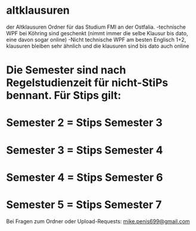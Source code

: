 # altklausuren
der Altklausuren Ordner für das Studium FMI an der Ostfalia.
-technische WPF bei Köhring sind geschenkt (nimmt immer die selbe Klausur bis dato, eine davon sogar online)
-Nicht technische WPF am besten Englisch 1+2, klausuren bleiben sehr ähnlich und die klausuren sind bis dato auch online

# Die Semester sind nach Regelstudienzeit für nicht-StiPs bennant. Für Stips gilt:

# Semester 2 = Stips Semester 3
# Semester 3 = Stips Semester 4
# Semester 4 = Stips Semester 6
# Semester 5 = Stips Semester 7

Bei Fragen zum Ordner oder Upload-Requests:
mike.penis699@gmail.com 
